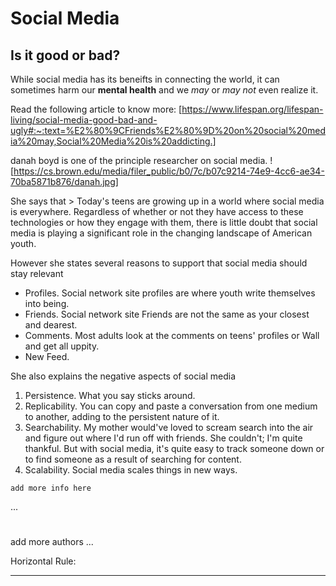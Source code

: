 # Social Media
## Is it good or bad?

While social media has its beneifts in connecting the world, it can sometimes harm our **mental health** and we *may* or *may not* even realize it.

Read the following article to know more: [https://www.lifespan.org/lifespan-living/social-media-good-bad-and-ugly#:~:text=%E2%80%9CFriends%E2%80%9D%20on%20social%20media%20may,Social%20Media%20is%20addicting.]

danah boyd is one of the principle researcher on social media.
![https://cs.brown.edu/media/filer_public/b0/7c/b07c9214-74e9-4cc6-ae34-70ba5871b876/danah.jpg]

She says that > Today's teens are growing up in a world where social media is everywhere. Regardless of whether or not they have access to these technologies or how they engage with them, there is little doubt that social media is playing a significant role in the changing landscape of American youth.

However she states several reasons to support that social media should stay relevant
* Profiles. Social network site profiles are where youth write themselves into being.
* Friends. Social network site Friends are not the same as your closest and dearest.
* Comments. Most adults look at the comments on teens' profiles or Wall and get all uppity.
* New Feed. 

She also explains the negative aspects of social media
1. Persistence. What you say sticks around. 
2. Replicability. You can copy and paste a conversation from one medium to another, adding to the persistent nature of it.
3. Searchability. My mother would've loved to scream search into the air and figure out where I'd run off with friends. She couldn't; I'm quite thankful. But with social media, it's quite easy to track someone down or to find someone as a result of searching for content.
4. Scalability. Social media scales things in new ways.

`add more info here`

...
#
add 
more
authors
...

Horizontal Rule:
_ _ _

